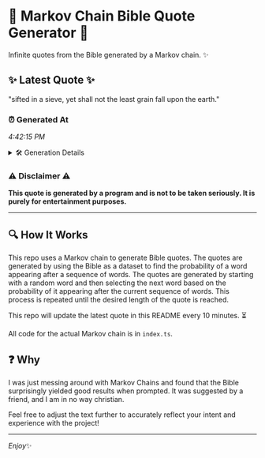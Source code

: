 # 📖 Markov Chain Bible Quote Generator 📖

Infinite quotes from the Bible generated by a Markov chain. ✨

## ✨ Latest Quote ✨
"sifted in a sieve, yet shall not the least grain fall upon the earth."

### ⏰ Generated At
*4:42:15 PM*

<details>
    <summary>🛠️ Generation Details</summary>
    <p>
        <strong>🌱 Seed:</strong> sifted<br>
        <strong>🔄 Iterations:</strong> 13<br>
        <strong>📜 Context History:</strong><br>[ sifted ]: in<br>[ sifted, in ]: a<br>[ sifted, in, a ]: sieve,<br>[ sifted, in, a, sieve, ]: yet<br>[ sifted, in, a, sieve,, yet ]: shall<br>[ sifted, in, a, sieve,, yet, shall ]: not<br>[ in, a, sieve,, yet, shall, not ]: the<br>[ a, sieve,, yet, shall, not, the ]: least<br>[ sieve,, yet, shall, not, the, least ]: grain<br>[ yet, shall, not, the, least, grain ]: fall<br>[ shall, not, the, least, grain, fall ]: upon<br>[ not, the, least, grain, fall, upon ]: the<br>[ the, least, grain, fall, upon, the ]: earth.<br>
    </p>
</details>

### ⚠️ Disclaimer ⚠️
**This quote is generated by a program and is not to be taken seriously. It is purely for entertainment purposes.**

---

## 🔍 How It Works

This repo uses a Markov chain to generate Bible quotes. The quotes are generated by using the Bible as a dataset to find the probability of a word appearing after a sequence of words. The quotes are generated by starting with a random word and then selecting the next word based on the probability of it appearing after the current sequence of words. This process is repeated until the desired length of the quote is reached.

This repo will update the latest quote in this README every 10 minutes. ⏳

All code for the actual Markov chain is in `index.ts`.

## ❓ Why

I was just messing around with Markov Chains and found that the Bible surprisingly yielded good results when prompted. 
It was suggested by a friend, and I am in no way christian.

Feel free to adjust the text further to accurately reflect your intent and experience with the project!

---

*Enjoy*✨
